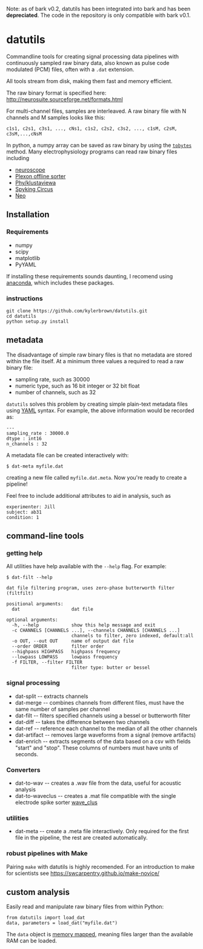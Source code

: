 Note: as of bark v0.2, datutils has been integrated into bark and has been **depreciated**. The code in the repository is only compatible with bark v0.1.
# datutils

Commandline tools for creating signal processing data pipelines with continuously sampled raw binary data, also known as pulse code modulated (PCM) files, often with a `.dat` extension.

All tools stream from disk, making them fast and memory efficient.

The raw binary format is specified here: http://neurosuite.sourceforge.net/formats.html

For multi-channel files, samples are interleaved. A raw binary file with N channels and M samples looks like this:

    c1s1, c2s1, c3s1, ..., cNs1, c1s2, c2s2, c3s2, ..., c1sM, c2sM, c3sM,...,cNsM 

In python, a numpy array can be saved as raw binary by using the [`tobytes`](https://docs.scipy.org/doc/numpy/reference/generated/numpy.ndarray.tobytes.html) method. 
Many electrophysiology programs can read raw binary files including

- [neuroscope](http://neurosuite.sourceforge.net)
- [Plexon offline sorter](http://www.plexon.com/products/offline-sorter)
- [Phy/klustaviewa](https://github.com/kwikteam/phy)
- [Spyking Circus](https://github.com/spyking-circus/spyking-circus)
- [Neo](https://github.com/NeuralEnsemble/python-neo)

## Installation
### Requirements

- numpy
- scipy
- matplotlib
- PyYAML

If installing these requirements sounds daunting, I recomend using [anaconda](https://www.continuum.io/downloads), which includes these packages.

### instructions

    git clone https://github.com/kylerbrown/datutils.git
    cd datutils
    python setup.py install

## metadata
The disadvantage of simple raw binary files is that no metadata are stored within the file itself. At a minimum three values a required to read a raw binary file:

- sampling rate, such as 30000
- numeric type, such as 16 bit integer or 32 bit float
- number of channels, such as 32

`datutils` solves this problem by creating simple plain-text metadata files using [YAML](http://www.yaml.org/start.html) syntax. For example, the above information would be recorded as:

    ---
    sampling_rate : 30000.0
    dtype : int16
    n_channels : 32

A metadata file can be created interactively with:

    $ dat-meta myfile.dat

creating a new file called `myfile.dat.meta`. Now you're ready to create a pipeline!

Feel free to include additional attributes to aid in analysis, such as

    experimenter: Jill
    subject: ab31
    condition: 1

## command-line tools
### getting help

All utilities have help available with the `--help` flag. For example:

    $ dat-filt --help

    dat file filtering program, uses zero-phase butterworth filter (filtfilt)

    positional arguments:
      dat                   dat file

    optional arguments:
      -h, --help            show this help message and exit
      -c CHANNELS [CHANNELS ...], --channels CHANNELS [CHANNELS ...]
                            channels to filter, zero indexed, default:all
      -o OUT, --out OUT     name of output dat file
      --order ORDER         filter order
      --highpass HIGHPASS   highpass frequency
      --lowpass LOWPASS     lowpass frequency
      -f FILTER, --filter FILTER
                            filter type: butter or bessel


### signal processing

- dat-split -- extracts channels
- dat-merge -- combines channels from different files, must have the same number of samples per channel
- dat-filt -- filters specified channels using a bessel or butterworth filter
- dat-diff -- takes the difference between two channels
- dat-ref -- reference each channel to the median of all the other channels
- dat-artifact -- removes large waveforms from a signal (remove artifacts)
- dat-enrich -- extracts segments of the data based on a csv with fields "start" and "stop". These columns of numbers must have units of seconds.

### Converters

- dat-to-wav -- creates a .wav file from the data, useful for acoustic analysis
- dat-to-waveclus -- creates a .mat file compatible with the single electrode spike sorter [wave_clus](https://github.com/csn-le/wave_clus)

### utilities

- dat-meta -- create a .meta file interactively. Only required for the first file in the pipeline, the rest are created automatically.

### robust pipelines with Make

Pairing `make` with datutils is highly recomended. For an introduction to make for scientists see https://swcarpentry.github.io/make-novice/

## custom analysis
Easily read and manipulate raw binary files from within Python:

    from datutils import load_dat
    data, parameters = load_dat("myfile.dat")

The `data` object is [memory mapped](https://docs.scipy.org/doc/numpy/reference/generated/numpy.memmap.html), meaning files larger than the available RAM can be loaded.

